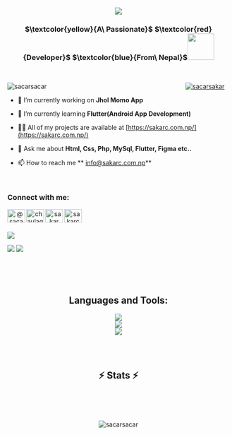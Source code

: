 <h1 align="center">
    <img src="https://readme-typing-svg.herokuapp.com/?font=Righteous&size=35&center=true&vCenter=true&width=500&height=70&duration=4000&lines=Hi+There!+👋;+I'm+Sakar+Chaulagain!;" />
</h1>

<h3 align="center" >  $\textcolor{yellow}{A\ Passionate}$  $\textcolor{red}{Developer}$  $\textcolor{blue}{From\ Nepal}$<img width="60" height="60" src="https://github.com/sacarsacar/sacarsacar/assets/104842066/fefa7187-068e-4b1f-adc7-dc54977f9874">
</h3>



<br>
<div align="center">
<p align="left"> <img src="https://komarev.com/ghpvc/?username=sacarsacar&label=Profile%20views&color=0e75b6&style=flat" alt="sacarsacar" /> &nbsp&nbsp&nbsp&nbsp&nbsp&nbsp&nbsp&nbsp&nbsp&nbsp&nbsp&nbsp&nbsp&nbsp&nbsp&nbsp&nbsp&nbsp&nbsp&nbsp&nbsp&nbsp&nbsp&nbsp&nbsp&nbsp&nbsp&nbsp&nbsp&nbsp&nbsp&nbsp&nbsp&nbsp&nbsp&nbsp&nbsp&nbsp&nbsp&nbsp&nbsp&nbsp&nbsp&nbsp&nbsp&nbsp&nbsp&nbsp&nbsp&nbsp&nbsp&nbsp&nbsp&nbsp&nbsp&nbsp&nbsp&nbsp&nbsp&nbsp&nbsp&nbsp&nbsp&nbsp&nbsp&nbsp&nbsp&nbsp&nbsp&nbsp&nbsp&nbsp&nbsp&nbsp&nbsp&nbsp&nbsp&nbsp <a  href="https://twitter.com/sacarsakar" target="blank"><img src="https://img.shields.io/twitter/follow/sacarsakar?logo=twitter" alt="sacarsakar" /></a> </p>
 </div>

- 🔭 I’m currently working on **Jhol Momo App**

- 🌱 I’m currently learning **Flutter(Android App Development)**

- 👨‍💻 All of my projects are available at [https://sakarc.com.np/](https://sakarc.com.np/)

- 💬 Ask me about **Html, Css, Php, MySql, Flutter, Figma etc..**

- 📫 How to reach me **	info@sakarc.com.np**

<br>

<h3 align="left">Connect with me:</h3>

<div align="center">
<a href="https://twitter.com/@sacarsakar" target="blank"><img align="left" src="https://raw.githubusercontent.com/rahuldkjain/github-profile-readme-generator/master/src/images/icons/Social/twitter.svg" alt="@sacarsakar" height="30" width="40" /></a>

<a href="https://linkedin.com/in/chaulagain sakar" target="blank"><img align="left" src="https://raw.githubusercontent.com/rahuldkjain/github-profile-readme-generator/master/src/images/icons/Social/linked-in-alt.svg" alt="chaulagain sakar" height="30" width="40" /></a>

<a href="https://fb.com/sakar chaulagain" target="blank"><img align="left" src="https://raw.githubusercontent.com/rahuldkjain/github-profile-readme-generator/master/src/images/icons/Social/facebook.svg" alt="sakar chaulagain" height="30" width="40" /></a>

<a href="https://instagram.com/sakarchaulagain" target="blank"><img align="left" src="https://raw.githubusercontent.com/rahuldkjain/github-profile-readme-generator/master/src/images/icons/Social/instagram.svg" alt="sakarchaulagain" height="30" width="40" /></a>
</div>

<br> <br> <br>
![](http://github-profile-summary-cards.vercel.app/api/cards/profile-details?username=sacarsacar&theme=github_dark)

![](http://github-profile-summary-cards.vercel.app/api/cards/stats?username=sacarsacar&theme=github_dark)
![](http://github-profile-summary-cards.vercel.app/api/cards/productive-time?username=sacarsacar&theme=github_dark&utcOffset=8)

<br> <br> <br>
<h2 align="center">Languages and Tools:</h2>
<div align="center">
    <img src="https://skillicons.dev/icons?i=react,bootstrap,html,css,vscode,github,tailwind,git,linux" /> <br>
    <img src="https://skillicons.dev/icons?i=nodejs,python,javascript,wordpress,mongodb,c,java,mysql,photoshop"/> <br>  
     <img src="https://skillicons.dev/icons?i=matlab,gitlab,php" /><br>
</div>

<br> <br>
<h2 align="center">⚡ Stats ⚡</h2>
<br>
<div align=center>

<br>
  <br/>
<p><img align="center" src="https://github-readme-stats.vercel.app/api/top-langs?username=sacarsacar&show_icons=true&locale=en&layout=compact&theme=radical" alt="sacarsacar" /></p>
<br>
</div>



